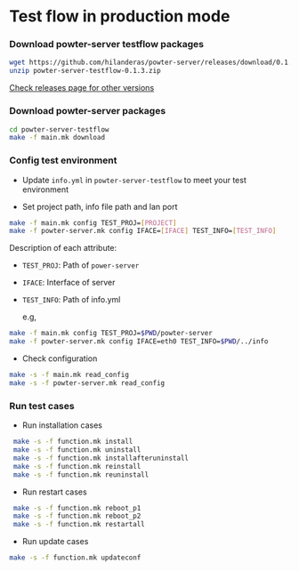 # Test flow in production mode

###  Download powter-server testflow packages
```bash
wget https://github.com/hilanderas/powter-server/releases/download/0.1.3/powter-server-testflow-0.1.3.zip
unzip powter-server-testflow-0.1.3.zip
```
[Check releases page for other versions](https://github.com/hilanderas/powter-server/releases)

### Download powter-server packages
```bash
cd powter-server-testflow
make -f main.mk download
```

### Config test environment
* Update `info.yml` in `powter-server-testflow` to meet your test environment

* Set project path, info file path and lan port 
```bash
make -f main.mk config TEST_PROJ=[PROJECT]
make -f powter-server.mk config IFACE=[IFACE] TEST_INFO=[TEST_INFO]
```
Description of each attribute:
* `TEST_PROJ`: Path of `power-server`
* `IFACE`: Interface of server
* `TEST_INFO`: Path of info.yml

	e.g,
```bash
make -f main.mk config TEST_PROJ=$PWD/powter-server 
make -f powter-server.mk config IFACE=eth0 TEST_INFO=$PWD/../info
```

* Check configuration
```bash
make -s -f main.mk read_config
make -s -f powter-server.mk read_config
```

### Run test cases

* Run installation cases
```bash
 make -s -f function.mk install
 make -s -f function.mk uninstall
 make -s -f function.mk installafteruninstall
 make -s -f function.mk reinstall
 make -s -f function.mk reuninstall
```
* Run restart cases
```bash
 make -s -f function.mk reboot_p1
 make -s -f function.mk reboot_p2
 make -s -f function.mk restartall
```
* Run update cases
```bash
make -s -f function.mk updateconf
```
